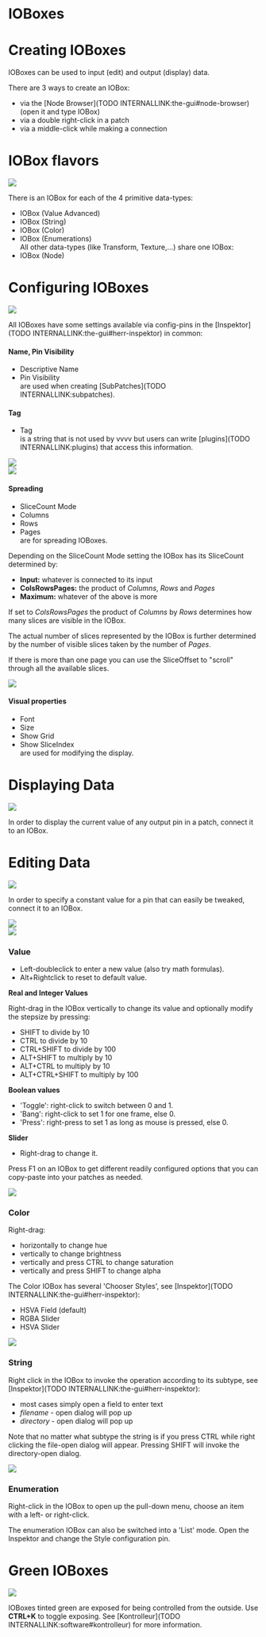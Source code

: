 # IOBoxes

# Creating IOBoxes

IOBoxes can be used to input (edit) and output (display) data.  

There are 3 ways to create an IOBox:  
* via the [Node Browser](TODO INTERNALLINK:the-gui#node-browser) (open it and type IOBox)  
* via a double right-click in a patch  
* via a middle-click while making a connection  


# IOBox flavors

![](~/img/BasicPatching_IOBoxTypes3.png "")   


There is an IOBox for each of the 4 primitive data-types:  
* <span class="node">IOBox (Value Advanced)</span>  
* <span class="node">IOBox (String)</span>  
* <span class="node">IOBox (Color)</span>  
* <span class="node">IOBox (Enumerations)</span>  
All other data-types (like Transform, Texture,...) share one IOBox:  
* <span class="node">IOBox (Node)</span>  


# Configuring IOBoxes

![](~/img/BasicPatching_Inlets_Outlets.png "")   



All IOBoxes have some settings available via config-pins in the [Inspektor](TODO INTERNALLINK:the-gui#herr-inspektor) in common:  

#### Name, Pin Visibility
* Descriptive Name  
* Pin Visibility  
are used when creating [SubPatches](TODO INTERNALLINK:subpatches).  

#### Tag
* Tag  
is a string that is not used by vvvv but users can write [plugins](TODO INTERNALLINK:plugins) that access this information.   



![](~/img/BasicPatching-IOBoxSpreading3.png "")   
![](~/img/BasicPatching-SliceOffset3.png "")   


#### Spreading
* SliceCount Mode  
* Columns  
* Rows   
* Pages  
are for spreading IOBoxes.  

Depending on the <span class="pin">SliceCount Mode</span> setting the IOBox has its SliceCount determined by:   
* **Input:** whatever is connected to its input  
* **ColsRowsPages:** the product of *Columns*, *Rows* and *Pages*  
* **Maximum:** whatever of the above is more  

If set to *ColsRowsPages* the product of *Columns* by *Rows* determines how many slices are visible in the IOBox.   

The actual number of slices represented by the IOBox is further determined by the number of visible slices taken by the number of *Pages*.   

If there is more than one page you can use the <span class="pin">SliceOffset</span> to "scroll" through all the available slices.  



![](~/img/BasicPatching_IOBoxConfig2.png "")   

#### Visual properties

* Font   
* Size  
* Show Grid  
* Show SliceIndex   
are used for modifying the display.  


# Displaying Data

![](~/img/BasicPatching_OutputIOBox3.png "")   


In order to display the current value of any output pin in a patch, connect it to an IOBox.   


# Editing Data

![](~/img/patching_InputIOBox.png "")   


In order to specify a constant value for a pin that can easily be tweaked, connect it to an IOBox.   



![](~/img/patching-valueIOBoxValueAndStepSize2.png "")   
![](~/img/BasicPatching_IOBoxValueTypes.png "")   


### Value

* Left-doubleclick to enter a new value (also try math formulas).  
* Alt+Rightclick to reset to default value.  

**Real and Integer Values**  

Right-drag in the IOBox vertically to change its value and optionally modify the stepsize by pressing:  
* SHIFT to divide by 10  
* CTRL to divide by 10  
* CTRL+SHIFT to divide by 100  
* ALT+SHIFT to multiply by 10  
* ALT+CTRL to multiply by 10  
* ALT+CTRL+SHIFT to multiply by 100  

**Boolean values**  

* 'Toggle': right-click to switch between 0 and 1.  
* 'Bang': right-click to set 1 for one frame, else 0.  
* 'Press':  right-press to set 1 as long as mouse is pressed, else 0.  

**Slider**  
* Right-drag to change it.  

Press F1 on an IOBox to get different readily configured options that you can copy-paste into your patches as needed.   




![](~/img/BasicPatching_ColorIOBox3.png "")   

### Color
Right-drag:  

* horizontally to change hue  
* vertically to change brightness   
* vertically and press CTRL to change saturation  
* vertically and press SHIFT to change alpha  

The Color IOBox has several 'Chooser Styles', see [Inspektor](TODO INTERNALLINK:the-gui#herr-inspektor):  
* HSVA Field (default)  
* RGBA Slider  
* HSVA Slider  




![](~/img/BasicPatching_StringIOBox.png "")   

### String
Right click in the IOBox to invoke the operation according to its subtype, see [Inspektor](TODO INTERNALLINK:the-gui#herr-inspektor):  
* most cases simply open a field to enter text   
* *filename* - open dialog will pop up  
* *directory* - open dialog will pop up  

Note that no matter what subtype the string is if you press CTRL while right clicking the file-open dialog will appear. Pressing SHIFT will invoke the directory-open dialog.  



![](~/img/BasicPatching_IOBoxEnum.png "")   

### Enumeration

Right-click in the IOBox to open up the pull-down menu, choose an item with a left- or right-click.  

The enumeration IOBox can also be switched into a 'List' mode. Open the Inspektor and change the <span class="pin">Style</span> configuration pin.  


# Green IOBoxes

![](~/img/BasicPatching_Kontrolleur.png "")   


IOBoxes tinted green are exposed for being controlled from the outside. Use **CTRL+K** to toggle exposing. See [Kontrolleur](TODO INTERNALLINK:software#kontrolleur) for more information.   

